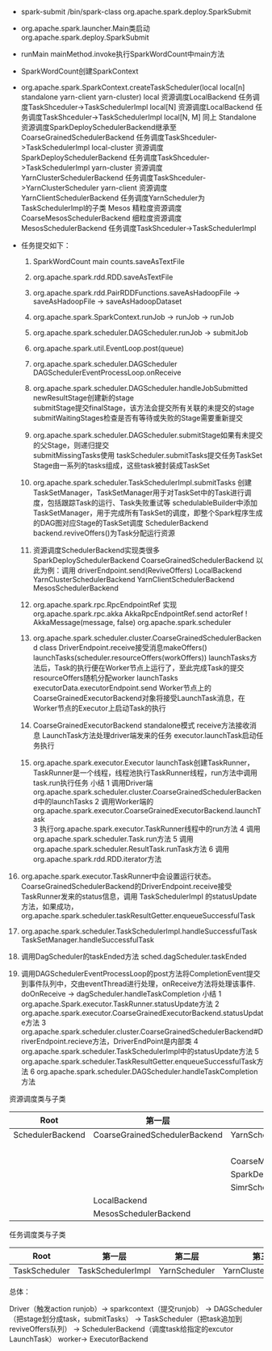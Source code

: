 - spark-submit  /bin/spark-class org.apache.spark.deploy.SparkSubmit
- org.apache.spark.launcher.Main类启动org.apache.spark.deploy.SparkSubmit
- runMain mainMethod.invoke执行SparkWordCount中main方法
- SparkWordCount创建SparkContext
- org.apache.spark.SparkContext.createTaskScheduler(local local[n] standalone yarn-client yarn-cluster)
  local 资源调度LocalBackend 任务调度TaskShceduler->TaskSchedulerImpl
  local[N] 资源调度LocalBackend 任务调度TaskShceduler->TaskSchedulerImpl
  local[N, M] 同上
  Standalone 资源调度SparkDeploySchedulerBackend继承至CoarseGrainedSchedulerBackend 任务调度TaskShceduler->TaskSchedulerImpl
  local-cluster 资源调度SparkDeploySchedulerBackend 任务调度TaskShceduler->TaskSchedulerImpl
  yarn-cluster 资源调度YarnClusterSchedulerBackend 任务调度TaskShceduler->YarnClusterScheduler
  yarn-client 资源调度YarnClientSchedulerBackend 任务调度YarnScheduler为TaskSchedulerImpl的子类
  Mesos 精粒度资源调度CoarseMesosSchedulerBackend 细粒度资源调度MesosSchedulerBackend  任务调度TaskShceduler->TaskSchedulerImpl

- 任务提交如下：

  1. SparkWordCount main counts.saveAsTextFile

  2. org.apache.spark.rdd.RDD.saveAsTextFile

  3. org.apache.spark.rdd.PairRDDFunctions.saveAsHadoopFile  -> saveAsHadoopFile -> saveAsHadoopDataset

  4. org.apache.spark.SparkContext.runJob -> runJob -> runJob

  5. org.apache.spark.scheduler.DAGScheduler.runJob -> submitJob

  6. org.apache.spark.util.EventLoop.post(queue)

  7. org.apache.spark.scheduler.DAGScheduler DAGSchedulerEventProcessLoop.onReceive

  8. org.apache.spark.scheduler.DAGScheduler.handleJobSubmitted
     newResultStage创建新的stage  
     submitStage提交finalStage，该方法会提交所有关联的未提交的stage
     submitWaitingStages检查是否有等待或失败的Stage需要重新提交

  9. org.apache.spark.scheduler.DAGScheduler.submitStage如果有未提交的父Stage，则递归提交  
     submitMissingTasks使用 taskScheduler.submitTasks提交任务TaskSet
     Stage由一系列的tasks组成，这些task被封装成TaskSet

  10. org.apache.spark.scheduler.TaskSchedulerImpl.submitTasks
      创建TaskSetManager，TaskSetManager用于对TaskSet中的Task进行调度，包括跟踪Task的运行、Task失败重试等
      schedulableBuilder中添加TaskSetManager，用于完成所有TaskSet的调度，即整个Spark程序生成的DAG图对应Stage的TaskSet调度
      SchedulerBackend backend.reviveOffers()为Task分配运行资源

  11. 资源调度SchedulerBackend实现类很多
      SparkDeploySchedulerBackend CoarseGrainedSchedulerBackend  以此为例：调用 driverEndpoint.send(ReviveOffers)
      LocalBackend
      YarnClusterSchedulerBackend
      YarnClientSchedulerBackend
      MesosSchedulerBackend

  12. org.apache.spark.rpc.RpcEndpointRef 实现org.apache.spark.rpc.akka AkkaRpcEndpointRef.send actorRef ! AkkaMessage(message, false) org.apache.spark.scheduler

  13. org.apache.spark.scheduler.cluster.CoarseGrainedSchedulerBackend class DriverEndpoint.receive接受消息makeOffers()
      launchTasks(scheduler.resourceOffers(workOffers))
      launchTasks方法后，Task的执行便在Worker节点上运行了，至此完成Task的提交
      resourceOffers随机分配worker
      launchTasks executorData.executorEndpoint.send Worker节点上的CoarseGrainedExecutorBackend对象将接受LaunchTask消息，在Worker节点的Executor上启动Task的执行

  14. CoarseGrainedExecutorBackend standalone模式  receive方法接收消息
      LaunchTask方法处理driver端发来的任务
      executor.launchTask启动任务执行

  15. org.apache.spark.executor.Executor launchTask创建TaskRunner，TaskRunner是一个线程，线程池执行TaskRunner线程，run方法中调用task.run执行任务
      小结
      1 调用Driver端org.apache.spark.scheduler.cluster.CoarseGrainedSchedulerBackend中的launchTasks
      2 调用Worker端的org.apache.spark.executor.CoarseGrainedExecutorBackend.launchTask    
      3 执行org.apache.spark.executor.TaskRunner线程中的run方法
      4 调用org.apache.spark.scheduler.Task.run方法
      5 调用org.apache.spark.scheduler.ResultTask.runTask方法
      6 调用org.apache.spark.rdd.RDD.iterator方法

16. org.apache.spark.executor.TaskRunner中会设置运行状态。CoarseGrainedSchedulerBackend的DriverEndpoint.receive接受TaskRunner发来的status信息，调用 TaskSchedulerImpl 的statusUpdate方法，如果成功，org.apache.spark.scheduler.taskResultGetter.enqueueSuccessfulTask

17. org.apache.spark.scheduler.TaskSchedulerImpl.handleSuccessfulTask  TaskSetManager.handleSuccessfulTask

18. 调用DagScheduler的taskEnded方法  sched.dagScheduler.taskEnded

19. 调用DAGSchedulerEventProcessLoop的post方法将CompletionEvent提交到事件队列中，交由eventThread进行处理，onReceive方法将处理该事件.   doOnReceive ->   dagScheduler.handleTaskCompletion
    小结
    1 org.apache.Spark.executor.TaskRunner.statusUpdate方法
    2 org.apache.spark.executor.CoarseGrainedExecutorBackend.statusUpdate方法
    3 org.apache.spark.scheduler.cluster.CoarseGrainedSchedulerBackend#DriverEndpoint.recieve方法，DriverEndPoint是内部类
    4 org.apache.spark.scheduler.TaskSchedulerImpl中的statusUpdate方法
    5 org.apache.spark.scheduler.TaskResultGetter.enqueueSuccessfulTask方法
    6 org.apache.spark.scheduler.DAGScheduler.handleTaskCompletion方法

资源调度类与子类

| Root | 第一层 | 第二层 | 第三层 |
| ----|----|----|----|
| SchedulerBackend | CoarseGrainedSchedulerBackend | YarnSchedulerBackend        | YarnClientSchedulerBackend  |
|                  |                               |                             | YarnClusterSchedulerBackend |
|                  |                               | CoarseMesosSchedulerBackend |                             |
|                  |                               | SparkDeploySchedulerBackend |                             |
|                  |                               | SimrSchedulerBackend        |                             |
|                  | LocalBackend                  |                             |                             |
|                  | MesosSchedulerBackend         |                             |            null             |

任务调度类与子类

| Root | 第一层 | 第二层 | 第三层 |
| ---- | ---- | -------| ----  |
| TaskScheduler | TaskSchedulerImpl | YarnScheduler| YarnClusterScheduler |

总体：

Driver（触发action runjob）-> sparkcontext（提交runjob） -> DAGScheduler（把stage划分成task，submitTasks） -> TaskScheduler（把task追加到reviveOffers队列） -> SchedulerBackend（调度task给指定的excutor LaunchTask）
worker-> ExecutorBackend
